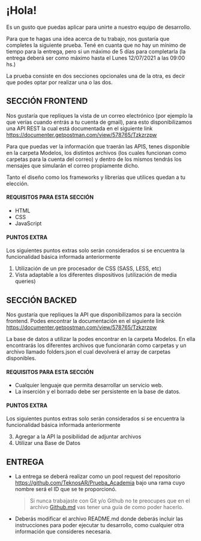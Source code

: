 # ¡Hola!

Es un gusto que puedas aplicar para unirte a nuestro equipo de desarrollo.

Para que te hagas una idea acerca de tu trabajo, nos gustaría que completes la siguiente prueba. Tené en cuanta que no hay un mínimo de tiempo para la entrega, pero si un máximo de 5 días para completarla (la entrega deberá ser como máximo hasta el Lunes 12/07/2021 a las 09:00 hs.)

La prueba consiste en dos secciones opcionales una de la otra, es decir que podes optar por realizar una o las dos.

## SECCIÓN FRONTEND

Nos gustaría que repliques la vista de un correo electrónico (por ejemplo la que verías cuando entrás a tu cuenta de gmail), para esto disponibilizamos una API REST la cual está documentada en el siguiente link https://documenter.getpostman.com/view/578765/Tzkzrzpw

Para que puedas ver la información que traerán las APIS, tenes disponible en la carpeta Modelos, los distintos archivos (los cuales funcionan como carpetas para la cuenta del correo) y dentro de los mismos tendrás los mensajes que simularán el correo propiamente dicho.

Tanto el diseño como los frameworks y librerías que utilices quedan a tu elección.

#### REQUISITOS PARA ESTA SECCIÓN

 - HTML 
 - CSS 
 - JavaScript

#### PUNTOS EXTRA
Los siguientes puntos extras solo serán considerados si se encuentra la funcionalidad básica informada anteriormente

1. Utilización de un pre procesador de CSS (SASS, LESS, etc)
2. Vista adaptable a los diferentes dispositivos (utilización de media queries)


## SECCIÓN BACKED
Nos gustaría que repliques la API que disponibilizamos para la sección frontend. Podes encontrar la documentación en el siguiente link https://documenter.getpostman.com/view/578765/Tzkzrzpw

La base de datos a utilizar la podes encontrar en la carpeta Modelos. En ella encontrarás los diferentes archivos que funcionarán como carpetas y un archivo llamado folders.json el cual devolverá el array de carpetas disponibles.

#### REQUISITOS PARA ESTA SECCIÓN
- Cualquier lenguaje que permita desarrollar un servicio web.
- La inserción y el borrado debe ser persistente en la base de datos.

#### PUNTOS EXTRA
Los siguientes puntos extras solo serán considerados si se encuentra la funcionalidad básica informada anteriormente

3. Agregar a la API la posibilidad de adjuntar archivos
4. Utilizar una Base de Datos

## ENTREGA
- La entrega se deberá realizar como un pool request del repositorio https://github.com/TeknosAR/Prueba_Academia bajo una rama cuyo nombre será el ID que se te proporcionó.

	> 	Si nunca trabajaste con Git y/o Github no te preocupes que en el
	> archivo [Github.md](https://github.com/TeknosAR/Prueba_Academia/blob/master/Github.md) vas tener una guía de como poder hacerlo.

- Deberás modificar el archivo README.md donde deberás incluir las instrucciones para poder ejecutar tu desarrollo, como cualquier otra información que consideres necesaria.
